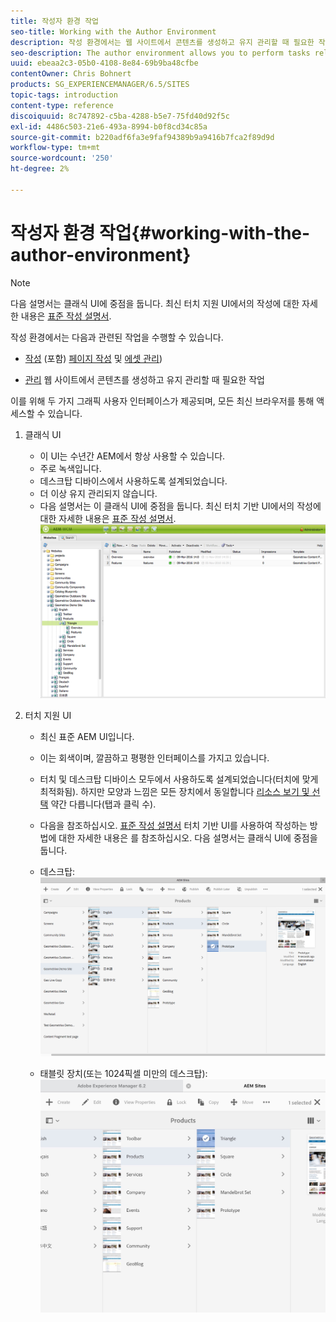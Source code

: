 ```yaml
---
title: 작성자 환경 작업
seo-title: Working with the Author Environment
description: 작성 환경에서는 웹 사이트에서 콘텐츠를 생성하고 유지 관리할 때 필요한 작성(페이지 작성 및 에셋 관리 포함) 및 관리와 관련된 작업을 수행할 수 있습니다.
seo-description: The author environment allows you to perform tasks related to authoring (including page authoring and managing assets) and administering tasks you need when generating and maintaining the content on your website.
uuid: ebeaa2c3-05b0-4108-8e84-69b9ba48cfbe
contentOwner: Chris Bohnert
products: SG_EXPERIENCEMANAGER/6.5/SITES
topic-tags: introduction
content-type: reference
discoiquuid: 8c747892-c5ba-4288-b5e7-75fd40d92f5c
exl-id: 4486c503-21e6-493a-8994-b0f8cd34c85a
source-git-commit: b220adf6fa3e9faf94389b9a9416b7fca2f89d9d
workflow-type: tm+mt
source-wordcount: '250'
ht-degree: 2%

---
```


# 작성자 환경 작업{#working-with-the-author-environment}

>[!NOTE]
>
>다음 설명서는 클래식 UI에 중점을 둡니다. 최신 터치 지원 UI에서의 작성에 대한 자세한 내용은 [표준 작성 설명서](/help/assets/assets.md).

작성 환경에서는 다음과 관련된 작업을 수행할 수 있습니다.

* [작성](/help/sites-authoring/author.md) (포함) [페이지 작성](/help/sites-authoring/qg-page-authoring.md) 및 [에셋 관리](/help/assets/assets.md))

* [관리](/help/sites-administering/administer-best-practices.md) 웹 사이트에서 콘텐츠를 생성하고 유지 관리할 때 필요한 작업

이를 위해 두 가지 그래픽 사용자 인터페이스가 제공되며, 모든 최신 브라우저를 통해 액세스할 수 있습니다.

1. 클래식 UI

   * 이 UI는 수년간 AEM에서 항상 사용할 수 있습니다.
   * 주로 녹색입니다.
   * 데스크탑 디바이스에서 사용하도록 설계되었습니다.
   * 더 이상 유지 관리되지 않습니다.
   * 다음 설명서는 이 클래식 UI에 중점을 둡니다. 최신 터치 기반 UI에서의 작성에 대한 자세한 내용은 [표준 작성 설명서](/help/sites-authoring/author.md).
   ![chlimage_1-149](assets/chlimage_1-149.png)

1. 터치 지원 UI

   * 최신 표준 AEM UI입니다.
   * 이는 회색이며, 깔끔하고 평평한 인터페이스를 가지고 있습니다.
   * 터치 및 데스크탑 디바이스 모두에서 사용하도록 설계되었습니다(터치에 맞게 최적화됨). 하지만 모양과 느낌은 모든 장치에서 동일합니다 [리소스 보기 및 선택](/help/sites-authoring/basic-handling.md) 약간 다릅니다(탭과 클릭 수).
   * 다음을 참조하십시오. [표준 작성 설명서](/help/sites-authoring/author.md) 터치 기반 UI를 사용하여 작성하는 방법에 대한 자세한 내용은 를 참조하십시오. 다음 설명서는 클래식 UI에 중점을 둡니다.

   * 데스크탑:
   ![chlimage_1-150](assets/chlimage_1-150.png)

   * 태블릿 장치(또는 1024픽셀 미만의 데스크탑):
   ![chlimage_1-7](assets/chlimage_1-7.jpeg)
